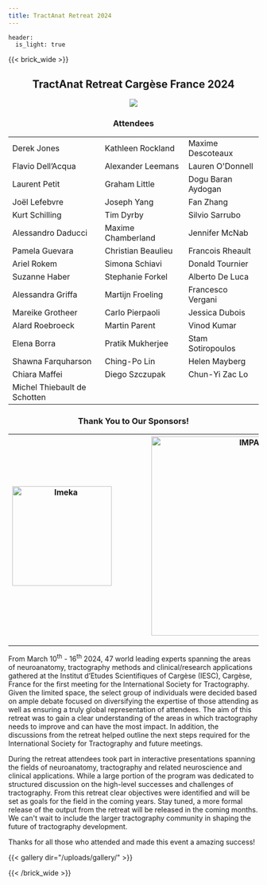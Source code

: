 ```yaml
---
title: TractAnat Retreat 2024
---
```

```
header:
  is_light: true
```

{{< brick_wide >}}
<center>
<h2> TractAnat Retreat Cargèse France 2024 </h2>

![](/uploads/photos/group_picture_tractanat.jpg)

<h3> Attendees </h3>

| | | |
|------|-----|---------|
| Derek Jones | Kathleen Rockland | Maxime Descoteaux |
| Flavio Dell’Acqua | Alexander Leemans | Lauren O'Donnell |
| Laurent Petit | Graham Little | Dogu Baran Aydogan |
| Joël Lefebvre | Joseph Yang | Fan Zhang |
| Kurt Schilling | Tim Dyrby | Silvio Sarrubo |
| Alessandro Daducci | Maxime Chamberland &emsp;| Jennifer McNab |
| Pamela Guevara | Christian Beaulieu | Francois Rheault |
| Ariel Rokem | Simona Schiavi | Donald Tournier |
| Suzanne Haber | Stephanie Forkel | Alberto De Luca |
| Alessandra Griffa | Martijn Froeling | Francesco Vergani |
| Mareike Grotheer | Carlo Pierpaoli | Jessica Dubois |
| Alard Roebroeck | Martin Parent | Vinod Kumar |
| Elena Borra | Pratik Mukherjee | Stam Sotiropoulos |
| Shawna Farquharson | Ching-Po Lin | Helen Mayberg |
| Chiara Maffei | Diego Szczupak | Chun-Yi Zac Lo |
| Michel Thiebault de Schotten |



<h3>  Thank You to Our Sponsors! </h3>

|<a href="https://imeka.ca/" rel="IMEKA imaging what matters" target="_blank"><img src="/uploads/photos/imeka-black.png" alt="Imeka"  height="auto" width=200 ></a> |&emsp;&emsp;&emsp;| <a href="https://sts.u-bordeaux.fr/rri-impact" rel="IMaging for Precision medicine within A Collaborative Translational program" target="_blank"><img src="/uploads/photos/logo_IMPACT.png" alt="IMPACT"  height="auto" width=400></a> |&emsp;&emsp;&emsp;| <a href="https://skope.swiss/" rel="Skope: Your Partner in Scientific MR Imaging" target="_blank"><img src="/uploads/photos/Skope_PNG.png" alt="Skope"  width=200 height="auto" width="auto"></a>|
|:--------:|:------:|:-----:|:------:|:-----:|
</center>

---

From March 10<sup>th</sup> - 16<sup>th</sup> 2024, 47 world leading experts spanning the areas of neuroanatomy, tractography methods and clinical/research applications gathered at the Institut d’Etudes Scientifiques of Cargèse (IESC), Cargèse, France for the first meeting for the International Society for Tractography.  Given the limited space, the select group of individuals were decided based on ample debate focused on diversifying the expertise of those attending as well as ensuring a truly global representation of attendees. The aim of this retreat was to gain a clear understanding of the areas in which tractography needs to improve and can have the most impact.  In addition, the discussions from the retreat helped outline the next steps required for the International Society for Tractography and future meetings.

During the retreat attendees took part in interactive presentations spanning the fields of neuroanatomy, tractography and related neuroscience and clinical applications. While a large portion of the program was dedicated to structured discussion on the high-level successes and challenges of tractography. From this retreat clear objectives were identified and will be set as goals for the field in the coming years. Stay tuned, a more formal release of the output from the retreat will be released in the coming months. We can't wait to include the larger tractography community in shaping the future of tractography development.

Thanks for all those who attended and made this event a amazing success!

{{< gallery dir="/uploads/gallery/" >}}

{{< /brick_wide >}}

